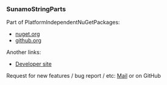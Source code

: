 ### SunamoStringParts

Part of PlatformIndependentNuGetPackages:

- [nuget.org](https://www.nuget.org/profiles/sunamo)
- [github.org](https://github.com/sunamo/PlatformIndependentNuGetPackages)

Another links:

- [Developer site](https://sunamo.cz)

Request for new features / bug report / etc: [Mail](mailto:radek.jancik@sunamo.cz) or on GitHub